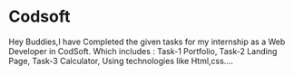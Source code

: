 # Codsoft
Hey Buddies,I have Completed the given tasks for my internship as a Web Developer in CodSoft.
Which includes :
Task-1 Portfolio,
Task-2 Landing Page,
Task-3 Calculator,
Using technologies like Html,css....
